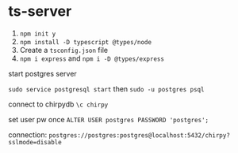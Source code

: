 # ts-server

1. `npm init y`
2. `npm install -D typescript @types/node`
3. Create a `tsconfig.json` file
4. `npm i express` and `npm i -D @types/express`

start postgres server

`sudo service postgresql start`
then 
`sudo -u postgres psql`

connect to chirpydb `\c chirpy`


set user pw once `ALTER USER postgres PASSWORD 'postgres';`


connection: `postgres://postgres:postgres@localhost:5432/chirpy?sslmode=disable`